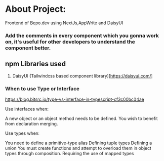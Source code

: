 # About Project:

Frontend of Bepo.dev using NextJs,AppWrite and DaisyUI

### Add the comments in every component which you gonna work on, it's useful for other developers to understand the component better.

## npm Libraries used

1. DaisyUI (Tailwindcss based component library)[https://daisyui.com/]

### When to use Type or Interface

https://blog.bitsrc.io/type-vs-interface-in-typescript-cf3c00bc04ae

Use interfaces when:

A new object or an object method needs to be defined.
You wish to benefit from declaration merging.

Use types when:

You need to define a primitive-type alias
Defining tuple types
Defining a union
You must create functions and attempt to overload them in object types through composition.
Requiring the use of mapped types
